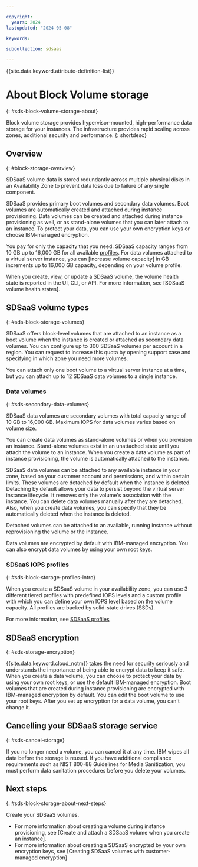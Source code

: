 ```yaml
---

copyright:
  years: 2024
lastupdated: "2024-05-08"

keywords:

subcollection: sdsaas

---
```


{{site.data.keyword.attribute-definition-list}}


# About Block Volume storage
{: #sds-block-volume-storage-about}

Block volume storage provides hypervisor-mounted, high-performance data storage for your instances. The infrastructure provides rapid scaling across zones, additional security and performance.
{: shortdesc}

## Overview
{: #block-storage-overview}

SDSaaS volume data is stored redundantly across multiple physical disks in an Availability Zone to prevent data loss due to failure of any single component.

SDSaaS provides primary boot volumes and secondary data volumes. Boot volumes are automatically created and attached during instance provisioning. Data volumes can be created and attached during instance provisioning as well, or as stand-alone volumes that you can later attach to an instance. To protect your data, you can use your own encryption keys or choose IBM-managed encryption.

You pay for only the capacity that you need. SDSaaS capacity ranges from 10 GB up to 16,000 GB for all available [profiles](#block-storage-profiles-intro). For data volumes attached to a virtual server instance, you can [increase volume capacity] in GB increments up to 16,000 GB capacity, depending on your volume profile.



When you create, view, or update a SDSaaS volume, the volume health state is reported in the UI, CLI, or API. For more information, see [SDSaaS volume health states].

## SDSaaS volume types
{: #sds-block-storage-volumes}

SDSaaS offers block-level volumes that are attached to an instance as a boot volume when the instance is created or attached as secondary data volumes. You can configure up to 300 SDSaaS volumes per account in a region. You can request to increase this quota by opening support case and specifying in which zone you need more volumes.

You can attach only one boot volume to a virtual server instance at a time, but you can attach up to 12 SDSaaS data volumes to a single instance. 

### Data volumes
{: #sds-secondary-data-volumes}

SDSaaS data volumes are secondary volumes with total capacity range of 10 GB to 16,000 GB. Maximum IOPS for data volumes varies based on volume size.


You can create data volumes as stand-alone volumes or when you provision an instance. Stand-alone volumes exist in an unattached state until you attach the volume to an instance. When you create a data volume as part of instance provisioning, the volume is automatically attached to the instance.

SDSaaS data volumes can be attached to any available instance in your zone, based on your customer account and permissions, and within certain limits. These volumes are detached by default when the instance is deleted. Detaching by default allows your data to persist beyond the virtual server instance lifecycle. It removes only the volume's association with the instance. You can delete data volumes manually after they are detached. Also, when you create data volumes, you can specify that they be automatically deleted when the instance is deleted.

Detached volumes can be attached to an available, running instance without reprovisioning the volume or the instance.

Data volumes are encrypted by default with IBM-managed encryption. You can also encrypt data volumes by using your own root keys.

### SDSaaS IOPS profiles
{: #sds-block-storage-profiles-intro}

When you create a SDSaaS volume in your availability zone, you can use 3 different tiered profiles with predefined IOPS levels and a custom profile with which you can define your own IOPS level based on the volume capacity. All profiles are backed by solid-state drives (SSDs).

For more information, see [SDSaaS profiles](/docs/sdsaas?topic=sds-block-storage-profiles)

## SDSaaS encryption
{: #sds-storage-encryption}

{{site.data.keyword.cloud_notm}} takes the need for security seriously and understands the importance of being able to encrypt data to keep it safe. When you create a data volume, you can choose to protect your data by using your own root keys, or use the default IBM-managed encryption. Boot volumes that are created during instance provisioning are encrypted with IBM-managed encryption by default. You can edit the boot volume to use your root keys. After you set up encryption for a data volume, you can't change it.



## Cancelling your SDSaaS storage service
{: #sds-cancel-storage}

If you no longer need a volume, you can cancel it at any time. IBM wipes all data before the storage is reused. If you have additional compliance requirements such as NIST 800-88 Guidelines for Media Sanitization, you must perform data sanitation procedures before you delete your volumes. 

## Next steps
{: #sds-block-storage-about-next-steps}

Create your SDSaaS volumes.

* For more information about creating a volume during instance provisioning, see [Create and attach a SDSaaS volume when you create an instance].
* For more information about creating a SDSaaS encrypted by your own encryption keys, see [Creating SDSaaS volumes with customer-managed encryption]
